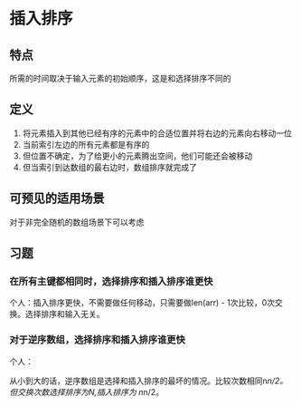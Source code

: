 # 插入排序

## 特点

所需的时间取决于输入元素的初始顺序，这是和选择排序不同的

## 定义

1. 将元素插入到其他已经有序的元素中的合适位置并将右边的元素向右移动一位
2. 当前索引左边的所有元素都是有序的
3. 但位置不确定，为了给更小的元素腾出空间，他们可能还会被移动
4. 但当索引到达数组的最右边时，数组排序就完成了

## 可预见的适用场景

对于非完全随机的数组场景下可以考虑

## 习题

### 在所有主键都相同时，选择排序和插入排序谁更快

个人：插入排序更快，不需要做任何移动，只需要做len(arr) - 1次比较，0次交换。选择排序和输入无关。

### 对于逆序数组，选择排序和插入排序谁更快

个人：

从小到大的话，逆序数组是选择和插入排序的最坏的情况。比较次数相同n*n/2。但交换次数选择排序为N,插入排序为 n*n/2。
